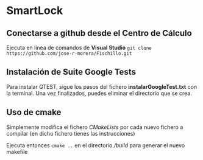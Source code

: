 # SmartLock

## Conectarse a github desde el Centro de Cálculo
Ejecuta en línea de comandos de **Visual Studio** `git clone https://github.com/jose-r-morera/Fischillo.git`

## Instalación de Suite Google Tests
Para instalar GTEST, sigue los pasos del fichero **instalarGoogleTest.txt** con la terminal.
Una vez finalizados, puedes eliminar el directorio que se crea.


## Uso de cmake
Simplemente modifica el fichero *CMakeLists* por cada nuevo fichero a compilar 
(en dicho fichero tienes las instrucciones)

Ejecuta entonces `cmake ..` en el directorio */build* para generar el nuevo makefile
